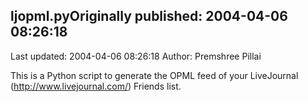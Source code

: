 ## ljopml.pyOriginally published: 2004-04-06 08:26:18 
Last updated: 2004-04-06 08:26:18 
Author: Premshree Pillai 
 
This is a Python script to generate the OPML feed of your LiveJournal (http://www.livejournal.com/) Friends list.